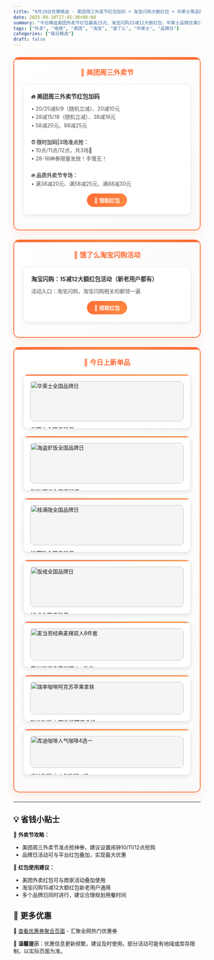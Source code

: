 ```yaml
---
title: "9月10日优惠精选 - 美团周三外卖节红包加码 + 淘宝闪购大额红包 + 华莱士等品牌日"
date: 2025-09-10T17:45:30+08:00
summary: "今日精选美团外卖节红包最高25元、淘宝闪购15减12大额红包、华莱士品牌日满25减4等热门优惠"
tags: ["外卖", "电商", "美团", "淘宝", "饿了么", "华莱士", "品牌日"]
categories: ["每日精选"]
draft: false
---
```


<style>
.deal-section {
    background: linear-gradient(135deg, #ffffff 0%, #fafafa 100%);
    border: 2px solid #ff6b35;
    border-radius: 15px;
    padding: 25px;
    margin: 25px 0;
    box-shadow: 0 8px 25px rgba(255, 107, 53, 0.15);
    position: relative;
    overflow: hidden;
}

.deal-section::before {
    content: '';
    position: absolute;
    top: 0;
    left: 0;
    right: 0;
    height: 5px;
    background: linear-gradient(90deg, #ff6b35, #ff8c42, #ff6b35);
}

.deal-section h3 {
    color: #ff6b35;
    margin-top: 0;
    margin-bottom: 20px;
    font-size: 1.3em;
    font-weight: bold;
    text-align: center;
    padding: 0 10px;
}

.deal-content {
    background: white;
    border-radius: 10px;
    padding: 20px;
    margin: 15px 0;
    border: 1px solid #f0f0f0;
    box-shadow: 0 3px 10px rgba(0, 0, 0, 0.08);
}

.deal-title {
    color: #333;
    font-weight: bold;
    font-size: 1.1em;
    margin-bottom: 12px;
    display: flex;
    align-items: center;
    gap: 8px;
}

.deal-items {
    line-height: 1.6;
    color: #555;
    margin: 8px 0;
}

.deal-items li {
    margin: 5px 0;
    padding-left: 5px;
}

.product-grid {
    display: grid;
    grid-template-columns: repeat(auto-fit, minmax(300px, 1fr));
    gap: 20px;
    margin: 20px 0;
}

.product-card {
    background: white;
    border-radius: 12px;
    padding: 18px;
    border: 1px solid #e8e8e8;
    box-shadow: 0 4px 12px rgba(0, 0, 0, 0.1);
    transition: all 0.3s ease;
    position: relative;
    overflow: hidden;
}

.product-card::before {
    content: '';
    position: absolute;
    top: 0;
    left: 0;
    right: 0;
    height: 3px;
    background: linear-gradient(90deg, #ff6b35, #ff8c42);
}

.product-card:hover {
    transform: translateY(-3px);
    box-shadow: 0 8px 20px rgba(0, 0, 0, 0.15);
}

.product-card img {
    width: 100%;
    height: auto;
    max-height: none;
    object-fit: contain;
    border-radius: 8px;
    margin-bottom: 12px;
    background: #f5f5f5;
}

.product-title {
    font-weight: bold;
    color: #333;
    margin-bottom: 8px;
    font-size: 1.05em;
}

.product-price {
    color: #ff6b35;
    font-size: 1.1em;
    font-weight: bold;
    line-height: 1.4;
}

.highlight-badge {
    background: linear-gradient(135deg, #ff6b35, #ff8c42);
    color: white;
    padding: 4px 12px;
    border-radius: 15px;
    font-size: 0.85em;
    font-weight: 600;
    display: inline-block;
    margin-bottom: 8px;
}

@media (max-width: 768px) {
    .deal-section {
        margin: 15px 0;
        padding: 20px 15px;
    }
    
    .product-grid {
        grid-template-columns: 1fr;
    }
    
    .product-card img {
        height: auto;
        max-height: none;
    }
}
</style>


<div class="deal-section">
<h3>🍔 美团周三外卖节</h3>

<div class="deal-content">
<div class="deal-title">🔥 美团周三外卖节红包加码</div>
<div class="deal-items">
• 20/25减6/9（随机立减）、20减10元<br>
• 28减15/18（随机立减）、38减18元<br>
• 58减20元、88减25元<br>
<br>
<strong>⏰ 限时加码|3场准点抢：</strong><br>
• 10点/11点/12点，共3场🧧<br>
• 28-18神券限量发放！手慢无！<br>
<br>
<strong>🔥 品质外卖节专场：</strong><br>
• 满38减20元、满58减25元、满88减30元
</div>
<div style="margin-top: 15px; text-align: center;">
<a href="/coupons/" style="background: linear-gradient(135deg, #ff6b35, #ff8c42); color: white; padding: 8px 20px; border-radius: 20px; text-decoration: none; font-weight: bold; display: inline-block;">🎫 领取红包</a>
</div>
</div>

</div>

<div class="deal-section">
<h3>🛒 饿了么淘宝闪购活动</h3>

<div class="deal-content">
<div class="deal-title">淘宝闪购：15减12大额红包活动（新老用户都有）</div>
<div class="deal-items">
活动入口：淘宝闪购，淘宝闪购相关的都领一遍
</div>
<div style="margin-top: 15px; text-align: center;">
<a href="/coupons/" style="background: linear-gradient(135deg, #ff6b35, #ff8c42); color: white; padding: 8px 20px; border-radius: 20px; text-decoration: none; font-weight: bold; display: inline-block;">🛒 领取红包</a>
</div>
</div>

</div>

<div class="deal-section">
<h3>🎁 今日上新单品</h3>

<div class="product-grid">

<div class="product-card">
<img src="/images/daily/2025-09-10/hualaishi.png" alt="华莱士全国品牌日">
<div class="product-title">华莱士全国品牌日</div>
<div class="product-price">
满25减4可叠加<br>
活动时间：9月10-12日
</div>
</div>

<div class="product-card">
<img src="/images/daily/2025-09-10/haidaoxiafan.png" alt="海盗虾饭全国品牌日">
<div class="product-title">海盗虾饭全国品牌日</div>
<div class="product-price">
满20减6可叠加<br>
活动时间：9月10-11日
</div>
</div>

<div class="product-card">
<img src="/images/daily/2025-09-10/guimanlong.png" alt="桂满陇全国品牌日">
<div class="product-title">桂满陇全国品牌日</div>
<div class="product-price">
满50减8可叠加<br>
活动时间：9月10-11日
</div>
</div>

<div class="product-card">
<img src="/images/daily/2025-09-10/fanjie.png" alt="饭戒全国品牌日">
<div class="product-title">饭戒全国品牌日</div>
<div class="product-price">
满20减6可叠加<br>
活动时间：9月10-11日
</div>
</div>

<div class="product-card">
<img src="/images/daily/2025-09-10/maidanglao.jpg" alt="麦当劳经典麦辣双人8件套">
<div class="product-title">麦当劳经典麦辣双人8件套</div>
<div class="product-price">到手价42.9元</div>
</div>

<div class="product-card">
<img src="/images/daily/2025-09-10/ruixing.jpg" alt="瑞幸咖啡阿克苏苹果拿铁">
<div class="product-title">瑞幸咖啡｜阿克苏苹果拿铁</div>
<div class="product-price">到手价9.9元</div>
</div>

<div class="product-card">
<img src="/images/daily/2025-09-10/kudi.jpg" alt="库迪咖啡人气咖啡4选一">
<div class="product-title">库迪咖啡｜人气咖啡4选一</div>
<div class="product-price">到手价5.9元</div>
</div>

</div>

</div>

---

## 💡 省钱小贴士

🎯 **外卖节攻略：**
- 美团周三外卖节准点抢神券，建议设置闹钟10/11/12点抢购
- 品牌日活动可与平台红包叠加，实现最大优惠

🔄 **红包使用建议：**
- 美团外卖红包可与商家活动叠加使用
- 淘宝闪购15减12大额红包新老用户通用
- 多个品牌日同时进行，建议合理规划用餐时间

## 📱 更多优惠

🔗 [查看优惠券聚合页面](/coupons/) - 汇聚全网热门优惠券

💬 **温馨提示**：优惠信息更新频繁，建议及时使用。部分活动可能有地域或库存限制，以实际页面为准。